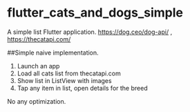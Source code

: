# flutter_cats_and_dogs_simple
A simple list Flutter application.  https://dog.ceo/dog-api/ , https://thecatapi.com/


##Simple naive implementation.
1. Launch an app
2. Load all cats list from thecatapi.com
3. Show list in ListView with images
4. Tap any item in list, open details for the breed

No any optimization.